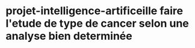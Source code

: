 # projet-intelligence-artificeille faire l'etude de type de cancer selon une analyse bien determinée
